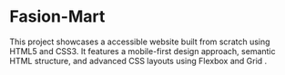 # Fasion-Mart
This project showcases a accessible website built from scratch using HTML5 and CSS3. It features a mobile-first design approach, semantic HTML structure, and advanced CSS layouts using Flexbox and Grid .
